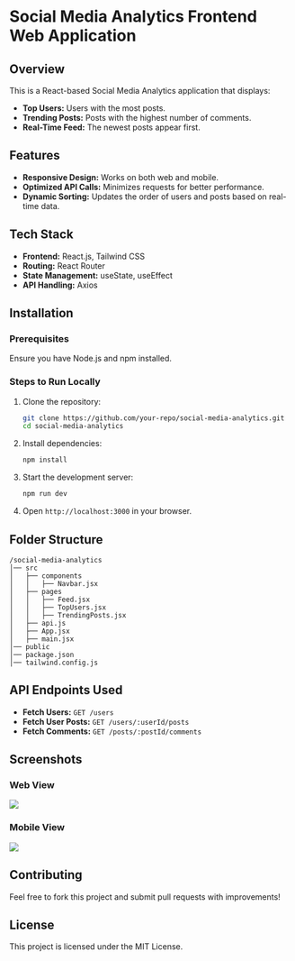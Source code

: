 # Social Media Analytics Frontend Web Application

## Overview
This is a React-based Social Media Analytics application that displays:
- **Top Users:** Users with the most posts.
- **Trending Posts:** Posts with the highest number of comments.
- **Real-Time Feed:** The newest posts appear first.

## Features
- **Responsive Design:** Works on both web and mobile.
- **Optimized API Calls:** Minimizes requests for better performance.
- **Dynamic Sorting:** Updates the order of users and posts based on real-time data.

## Tech Stack
- **Frontend:** React.js, Tailwind CSS
- **Routing:** React Router
- **State Management:** useState, useEffect
- **API Handling:** Axios

## Installation

### Prerequisites
Ensure you have Node.js and npm installed.

### Steps to Run Locally
1. Clone the repository:
   ```sh
   git clone https://github.com/your-repo/social-media-analytics.git
   cd social-media-analytics
   ```
2. Install dependencies:
   ```sh
   npm install
   ```
3. Start the development server:
   ```sh
   npm run dev
   ```
4. Open `http://localhost:3000` in your browser.

## Folder Structure
```
/social-media-analytics
│── src
│   ├── components
│   │   ├── Navbar.jsx
│   ├── pages
│   │   ├── Feed.jsx
│   │   ├── TopUsers.jsx
│   │   ├── TrendingPosts.jsx
│   ├── api.js
│   ├── App.jsx
│   ├── main.jsx
│── public
│── package.json
│── tailwind.config.js
```

## API Endpoints Used
- **Fetch Users:** `GET /users`
- **Fetch User Posts:** `GET /users/:userId/posts`
- **Fetch Comments:** `GET /posts/:postId/comments`

## Screenshots
### Web View
![](screenshots/webview.png)


### Mobile View
![](screenshots/mobileview.png)

## Contributing
Feel free to fork this project and submit pull requests with improvements!

## License
This project is licensed under the MIT License.

